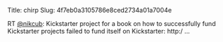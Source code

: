Title: chirp
Slug: 4f7eb0a3105786e8ced2734a01a7004e

RT <a href="http://twitter.com/nikcub">@nikcub</a>: Kickstarter project for a book on how to successfully fund Kickstarter projects failed to fund itself on Kickstarter: http:/ ...
